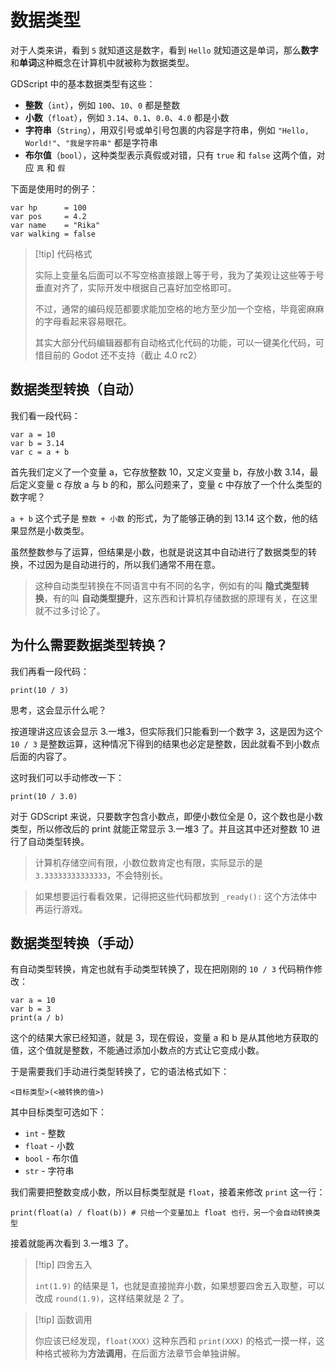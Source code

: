 # 数据类型

对于人类来讲，看到 `5` 就知道这是数字，看到 `Hello` 就知道这是单词，那么**数字**和**单词**这种概念在计算机中就被称为数据类型。

GDScript 中的基本数据类型有这些：

- **整数**（`int`），例如 `100`、`10`、`0` 都是整数
- **小数**（`float`），例如 `3.14`、`0.1`、`0.0`、`4.0` 都是小数
- **字符串**（`String`），用双引号或单引号包裹的内容是字符串，例如 `"Hello, World!"`、`"我是字符串"` 都是字符串
- **布尔值**（`bool`），这种类型表示真假或对错，只有 `true` 和 `false` 这两个值，对应 `真` 和 `假`

下面是使用时的例子：

```gdscript
var hp      = 100
var pos     = 4.2
var name    = "Rika"
var walking = false
```

> [!tip] 代码格式
>
> 实际上变量名后面可以不写空格直接跟上等于号，我为了美观让这些等于号垂直对齐了，实际开发中根据自己喜好加空格即可。
>
> 不过，通常的编码规范都要求能加空格的地方至少加一个空格，毕竟密麻麻的字母看起来容易眼花。
>
> 其实大部分代码编辑器都有自动格式化代码的功能，可以一键美化代码，可惜目前的 Godot 还不支持（截止 4.0 rc2）

## 数据类型转换（自动）

我们看一段代码：

```gdscript
var a = 10
var b = 3.14
var c = a + b
```

首先我们定义了一个变量 a，它存放整数 10，又定义变量 b，存放小数 3.14，最后定义变量 c 存放 a 与 b 的和，那么问题来了，变量 c 中存放了一个什么类型的数字呢？

`a + b` 这个式子是 `整数 + 小数` 的形式，为了能够正确的到 13.14 这个数，他的结果显然是小数类型。

虽然整数参与了运算，但结果是小数，也就是说这其中自动进行了数据类型的转换，不过因为是自动进行的，所以我们通常不用在意。

> 这种自动类型转换在不同语言中有不同的名字，例如有的叫 **隐式类型转换**，有的叫 **自动类型提升**，这东西和计算机存储数据的原理有关，在这里就不过多讨论了。

## 为什么需要数据类型转换？

我们再看一段代码：

```gdscript
print(10 / 3)
```

思考，这会显示什么呢？

按道理讲这应该会显示 3.一堆3，但实际我们只能看到一个数字 3，这是因为这个 `10 / 3` 是整数运算，这种情况下得到的结果也必定是整数，因此就看不到小数点后面的内容了。

这时我们可以手动修改一下：

```gdscript
print(10 / 3.0)
```

对于 GDScript 来说，只要数字包含小数点，即便小数位全是 0，这个数也是小数类型，所以修改后的 print 就能正常显示 3.一堆3 了。并且这其中还对整数 10 进行了自动类型转换。

> 计算机存储空间有限，小数位数肯定也有限，实际显示的是 `3.33333333333333`，不会特别长。

> 如果想要运行看看效果，记得把这些代码都放到 `_ready():` 这个方法体中再运行游戏。

## 数据类型转换（手动）

有自动类型转换，肯定也就有手动类型转换了，现在把刚刚的 `10 / 3` 代码稍作修改：

```gdscript
var a = 10
var b = 3
print(a / b)
```

这个的结果大家已经知道，就是 3，现在假设，变量 a 和 b 是从其他地方获取的值，这个值就是整数，不能通过添加小数点的方式让它变成小数。

于是需要我们手动进行类型转换了，它的语法格式如下：

```
<目标类型>(<被转换的值>)
```

其中目标类型可选如下：

- `int` - 整数
- `float` - 小数
- `bool` - 布尔值
- `str` - 字符串

我们需要把整数变成小数，所以目标类型就是 `float`，接着来修改 `print` 这一行：

```gdscript
print(float(a) / float(b)) # 只给一个变量加上 float 也行，另一个会自动转换类型
```

接着就能再次看到 3.一堆3 了。

> [!tip] 四舍五入
>
> `int(1.9)` 的结果是 1，也就是直接抛弃小数，如果想要四舍五入取整，可以改成 `round(1.9)`，这样结果就是 2 了。

> [!tip] 函数调用
>
> 你应该已经发现，`float(XXX)` 这种东西和 `print(XXX)` 的格式一摸一样，这种格式被称为**方法调用**，在后面方法章节会单独讲解。

